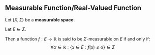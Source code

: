 ## Measurable Function/Real-Valued Function

Let $(X, \Sigma)$ be a **measurable space**.

Let $E \in \Sigma$.

Then a function $f: E \to \mathbb{R}$ is said to be $\Sigma$-measurable on $E$ if and only if:
$$
\forall \alpha \in \mathbb{R} : \{ x \in E: f(x) \leq \alpha \} \in \Sigma
$$